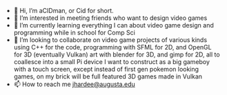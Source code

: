 - 👋 Hi, I’m aCIDman, or Cid for short.
- 👀 I’m interested in meeting friends who want to design video games
- 🌱 I’m currently learning everything I can about video game design and programming while in school for Comp Sci
- 💞️ I’m looking to collaborate on video game projects of various kinds using C++ for the code, programming with SFML for 2D, and OpenGL for 3D (eventually Vulkan) art with blender for 3D, and gimp for 2D, all to coallesce into a small Pi device I want to construct as a big gameboy with a touch screen, except instead of first gen pokemon looking games, on my brick will be full featured 3D games made in Vulkan
- 📫 How to reach me jhardee@augusta.edu

<!---
JLHardee1986/JLHardee1986 is a ✨ special ✨ repository because its `README.md` (this file) appears on your GitHub profile.
You can click the Preview link to take a look at your changes.
--->
